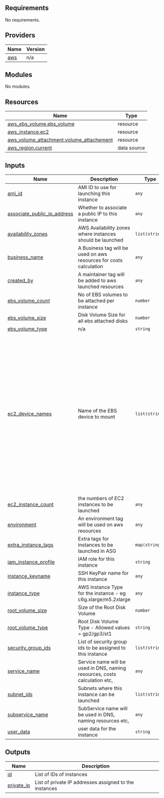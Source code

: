 ## Requirements

No requirements.

## Providers

| Name | Version |
|------|---------|
| <a name="provider_aws"></a> [aws](#provider\_aws) | n/a |

## Modules

No modules.

## Resources

| Name | Type |
|------|------|
| [aws_ebs_volume.ebs_volume](https://registry.terraform.io/providers/hashicorp/aws/latest/docs/resources/ebs_volume) | resource |
| [aws_instance.ec2](https://registry.terraform.io/providers/hashicorp/aws/latest/docs/resources/instance) | resource |
| [aws_volume_attachment.volume_attachement](https://registry.terraform.io/providers/hashicorp/aws/latest/docs/resources/volume_attachment) | resource |
| [aws_region.current](https://registry.terraform.io/providers/hashicorp/aws/latest/docs/data-sources/region) | data source |

## Inputs

| Name | Description | Type | Default | Required |
|------|-------------|------|---------|:--------:|
| <a name="input_ami_id"></a> [ami\_id](#input\_ami\_id) | AMI ID to use for launching this instance | `any` | n/a | yes |
| <a name="input_associate_public_ip_address"></a> [associate\_public\_ip\_address](#input\_associate\_public\_ip\_address) | Whether to associate a public IP to this instance | `any` | n/a | yes |
| <a name="input_availability_zones"></a> [availability\_zones](#input\_availability\_zones) | AWS Availability zones where instances should be launched | `list(string)` | n/a | yes |
| <a name="input_business_name"></a> [business\_name](#input\_business\_name) | A Business tag will be used on aws resources for costs calculation | `any` | n/a | yes |
| <a name="input_created_by"></a> [created\_by](#input\_created\_by) | A maintainer tag will be added to aws launched resources | `any` | n/a | yes |
| <a name="input_ebs_volume_count"></a> [ebs\_volume\_count](#input\_ebs\_volume\_count) | No of EBS volumes to be attached per instance | `number` | `0` | no |
| <a name="input_ebs_volume_size"></a> [ebs\_volume\_size](#input\_ebs\_volume\_size) | Disk Volume Size for all ebs attached disks | `number` | `20` | no |
| <a name="input_ebs_volume_type"></a> [ebs\_volume\_type](#input\_ebs\_volume\_type) | n/a | `string` | `"gp3"` | no |
| <a name="input_ec2_device_names"></a> [ec2\_device\_names](#input\_ec2\_device\_names) | Name of the EBS device to mount | `list(string)` | <pre>[<br>  "/dev/xvdb",<br>  "/dev/xvdc",<br>  "/dev/xvdd",<br>  "/dev/xvde",<br>  "/dev/xvdf",<br>  "/dev/xvdg",<br>  "/dev/xvdh",<br>  "/dev/xvdi",<br>  "/dev/xvdj",<br>  "/dev/xvdk",<br>  "/dev/xvdl",<br>  "/dev/xvdm",<br>  "/dev/xvdn",<br>  "/dev/xvdo",<br>  "/dev/xvdp",<br>  "/dev/xvdq",<br>  "/dev/xvdr",<br>  "/dev/xvds",<br>  "/dev/xvdt",<br>  "/dev/xvdu",<br>  "/dev/xvdv",<br>  "/dev/xvdw",<br>  "/dev/xvdx",<br>  "/dev/xvdy",<br>  "/dev/xvdz"<br>]</pre> | no |
| <a name="input_ec2_instance_count"></a> [ec2\_instance\_count](#input\_ec2\_instance\_count) | the numbers of EC2 instances to be launched | `any` | n/a | yes |
| <a name="input_environment"></a> [environment](#input\_environment) | An environment tag will be used on aws resources | `any` | n/a | yes |
| <a name="input_extra_instance_tags"></a> [extra\_instance\_tags](#input\_extra\_instance\_tags) | Extra tags for instances to be launched in ASG | `map(string)` | `{}` | no |
| <a name="input_iam_instance_profile"></a> [iam\_instance\_profile](#input\_iam\_instance\_profile) | IAM role for this instance | `string` | `""` | no |
| <a name="input_instance_keyname"></a> [instance\_keyname](#input\_instance\_keyname) | SSH KeyPair name for this instance | `any` | n/a | yes |
| <a name="input_instance_type"></a> [instance\_type](#input\_instance\_type) | AWS Instance Type for the instance - eg c6g.xlarge/m5.2xlarge | `any` | n/a | yes |
| <a name="input_root_volume_size"></a> [root\_volume\_size](#input\_root\_volume\_size) | Size of the Root Disk Volume | `number` | `20` | no |
| <a name="input_root_volume_type"></a> [root\_volume\_type](#input\_root\_volume\_type) | Root Disk Volume Type - Allowed values = gp2/gp3/st1 | `string` | `"gp3"` | no |
| <a name="input_security_group_ids"></a> [security\_group\_ids](#input\_security\_group\_ids) | List of security group ids to be assigned to this instance | `list(string)` | n/a | yes |
| <a name="input_service_name"></a> [service\_name](#input\_service\_name) | Service name will be used in DNS, naming resources, costs calculation etc, | `any` | n/a | yes |
| <a name="input_subnet_ids"></a> [subnet\_ids](#input\_subnet\_ids) | Subnets where this instance can be launched | `list(string)` | n/a | yes |
| <a name="input_subservice_name"></a> [subservice\_name](#input\_subservice\_name) | SubService name will be used in DNS, naming resources etc, | `any` | n/a | yes |
| <a name="input_user_data"></a> [user\_data](#input\_user\_data) | user data for the instance | `string` | `""` | no |

## Outputs

| Name | Description |
|------|-------------|
| <a name="output_id"></a> [id](#output\_id) | List of IDs of instances |
| <a name="output_private_ip"></a> [private\_ip](#output\_private\_ip) | List of private IP addresses assigned to the instances |
